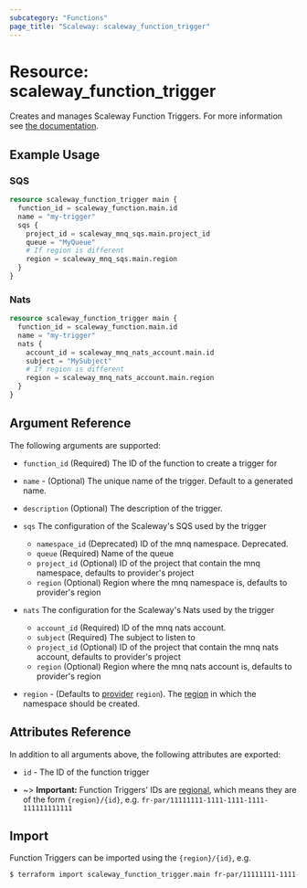 ```yaml
---
subcategory: "Functions"
page_title: "Scaleway: scaleway_function_trigger"
---
```


# Resource: scaleway_function_trigger

Creates and manages Scaleway Function Triggers.
For more information see [the documentation](https://www.scaleway.com/en/developers/api/serverless-functions/#path-triggers).

## Example Usage

### SQS

```terraform
resource scaleway_function_trigger main {
  function_id = scaleway_function.main.id
  name = "my-trigger"
  sqs {
    project_id = scaleway_mnq_sqs.main.project_id
    queue = "MyQueue"
    # If region is different
    region = scaleway_mnq_sqs.main.region
  }
}
```

### Nats

```terraform
resource scaleway_function_trigger main {
  function_id = scaleway_function.main.id
  name = "my-trigger"
  nats {
    account_id = scaleway_mnq_nats_account.main.id
    subject = "MySubject"
    # If region is different
    region = scaleway_mnq_nats_account.main.region
  }
}
```

## Argument Reference

The following arguments are supported:

- `function_id` (Required) The ID of the function to create a trigger for

- `name` - (Optional) The unique name of the trigger. Default to a generated name.

- `description` (Optional) The description of the trigger.

- `sqs` The configuration of the Scaleway's SQS used by the trigger
    - `namespace_id` (Deprecated) ID of the mnq namespace. Deprecated.
    - `queue` (Required) Name of the queue
    - `project_id` (Optional) ID of the project that contain the mnq namespace, defaults to provider's project
    - `region` (Optional) Region where the mnq namespace is, defaults to provider's region

- `nats` The configuration for the Scaleway's Nats used by the trigger
    - `account_id` (Required) ID of the mnq nats account.
    - `subject` (Required) The subject to listen to
    - `project_id` (Optional) ID of the project that contain the mnq nats account, defaults to provider's project
    - `region` (Optional) Region where the mnq nats account is, defaults to provider's region


- `region` - (Defaults to [provider](../index.md#region) `region`). The [region](../guides/regions_and_zones.md#regions) in which the namespace should be created.


## Attributes Reference

In addition to all arguments above, the following attributes are exported:

- `id` - The ID of the function trigger

- ~> **Important:** Function Triggers' IDs are [regional](../guides/regions_and_zones.md#resource-ids), which means they are of the form `{region}/{id}`, e.g. `fr-par/11111111-1111-1111-1111-111111111111`

## Import

Function Triggers can be imported using the `{region}/{id}`, e.g.

```bash
$ terraform import scaleway_function_trigger.main fr-par/11111111-1111-1111-1111-111111111111
```
